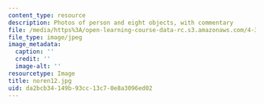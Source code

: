 ```yaml
---
content_type: resource
description: Photos of person and eight objects, with commentary
file: /media/https%3A/open-learning-course-data-rc.s3.amazonaws.com/4-341-introduction-to-photography-fall-2002/da2bcb34149b93cc13c70e8a3096ed02_noren12.jpg
file_type: image/jpeg
image_metadata:
  caption: ''
  credit: ''
  image-alt: ''
resourcetype: Image
title: noren12.jpg
uid: da2bcb34-149b-93cc-13c7-0e8a3096ed02
---
```

